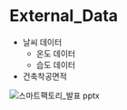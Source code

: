 # External_Data  
  
- 날씨 데이터
  - 온도 데이터
  - 습도 데이터
- 건축착공면적  
  
![스마트팩토리_발표 pptx](https://user-images.githubusercontent.com/86215668/146777210-fcf34119-c3ae-4962-8022-faabc4c96c66.jpg)
